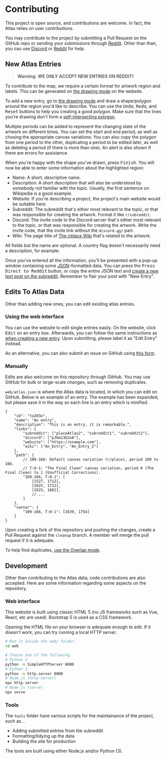 # Contributing

This project is open source, and contributions are welcome. In fact, the Atlas relies on user contributions.

You may contribute to the project by submitting a Pull Request on the GitHub repo or sending your submissions through [Reddit](https://www.reddit.com/r/placeAtlas2). Other than than, you cau use [Discord](https://discord.gg/pJkm23b2nA) or [Reddit](https://www.reddit.com/r/placeAtlas2) for help.

## New Atlas Entries

> **Warning**: **WE ONLY ACCEPT NEW ENTRIES ON REDDIT!**

To contribute to the map, we require a certain format for artwork region and labels. This can be generated on [the drawing mode](https://place-atlas.stefanocoding.me?mode=draw) on the website. 

To add a new entry, go to [the drawing mode](https://place-atlas.stefanocoding.me?mode=draw) and draw a shape/polygon around the region you'd like to describe. You can use the <kbd>Undo</kbd>, <kbd>Redo</kbd>, and <kbd>Reset</kbd> buttons to help you creating a good polygon. Make sure that the lines you're drawing don't form a [self-intersecting polygon](https://upload.wikimedia.org/wikipedia/commons/thumb/0/0f/Complex_polygon.svg/288px-Complex_polygon.svg.png). 

Multiple periods can be added to represent the changing state of the artwork on different times. You can set the start and end period, as well as chosing the appropriate canvas variations. You can also copy the polygon from one period to the other, duplicating a period to be edited later, as well as deleting a period (if there is more than one). An alert is also shown if there are errors for assistance.

When you're happy with the shape you've drawn, press <kbd>Finish</kbd>. You will now be able to enter some information about the highlighted region:

- Name: A short, descriptive name.
- Description: A short description that will also be understood by somebody not familiar with the topic. Usually, the first sentence on Wikipedia is a good example.
- Website: If you're describing a project, the project's main website would be suitable here.
- Subreddit: The subreddit that's either most relevant to the topic, or that was responsible for creating the artwork. Format it like `r/subreddit`.
- Discord: The invite code to the Discord server that's either most relevant to the topic, or that was responsible for creating the artwork. Write the invite code, that the invite link without the `discord.gg/` part.
- Wiki: The page title of [The r/place Wiki](https://place-wiki.stefanocoding.me/) that's related to the artwork.

All fields but the name are optional. A country flag doesn't necessarily need a description, for example.

Once you've entered all the information, you'll be presented with a pop-up window containing some [JSON](https://en.wikipedia.org/wiki/JSON)-formatted data. You can press the <kbd>Press Direct to Reddit</kbd> button, or copy the entire JSON text and [create a new text post on the subreddit](https://www.reddit.com/r/placeAtlas2/submit). Remember to flair your post with "New Entry".

## Edits To Atlas Data

Other than adding new ones, you can edit existing atlas entries.

### Using the web interface

You can use the website to edit single entries easily. On the website, click <kbd>Edit</kbd> on an entry box. Afterwards, you can follow the same instructions as [when creating a new entry](#new-atlas-entries). Upon submitting, please label it as "Edit Entry" instead.

As an alternative, you can also submit an issue on GitHub using [this form](https://github.com/placeAtlas/atlas/issues/new?assignees=&labels=entry+update&template=edit-entry.yml).

### Manually

Edits are also welcome on this repository through GitHub. You may use GitHub for bulk or large-scale changes, such as removing duplicates.

`web/atlas.json` is where the Atlas data is located, in which you can edit on GitHub. Below is an example of an entry. The example has been expanded, but please save it in the way so each line is an entry which is minified.

```json5
{
	"id": "tu203o",
	"name": "An entry",
	"description": "This is an entry, it is remarkable.",
	"links": {
		"subreddit": ["placeAtlas2", "subreddit1", "subreddit2"],
		"discord": ["pJkm23b2nA"],
		"website": ["https://example.com"],
		"wiki": ["An_Entry", "An_Entry_2"]
	},
	"path": {
		// 109-166: Default canvas variation (r/place), period 109 to 166.
		// T:0-1: "The Final Clean" canvas variation, period 0 (The Final Clean) to 1 (Unofficial Corrections).
		"109-166, T:0-1": [
			[1527, 1712],
			[1625, 1712],
			[1625, 1682],
			// ...
		]
	},
	"center": {
		"109-166, T:0-1": [1639, 1754]
	}
}
```

Upon creating a fork of this repository and pushing the changes, create a Pull Request against the `cleanup` branch. A member will merge the pull request if it is adequate.

To help find duplicates, [use the Overlap mode](https://place-atlas.stefanocoding.me?mode=overlap).

## Development

Other than contributing to the Atlas data, code contributions are also accepted. Here are some information regarding some aspects on the repository.

### Web interface

This website is built using classic HTML 5 (no JS frameworks such as Vue, React, etc are used). Bootstrap 5 is used as a CSS framework.

Opening the HTML file on your browser is adequate enough to edit. If it doesn't work, you can try running a local HTTP server.

```sh
# Run it inside the web/ folder.
cd web 

# Choose one of the following.
# Python 2
python -m SimpleHTTPServer 8000
# Python 3
python -m http.server 8000
# Node.js (http-server)
npx http-server
# Node.js (serve)
npx serve
```

### Tools

The `tools` folder have various scripts for the maintainance of the project, such as...

- Adding submitted entries from the subreddit
- Formatting/tidying up the data 
- Building the site for production

The tools are built using either Node.js and/or Python (3).